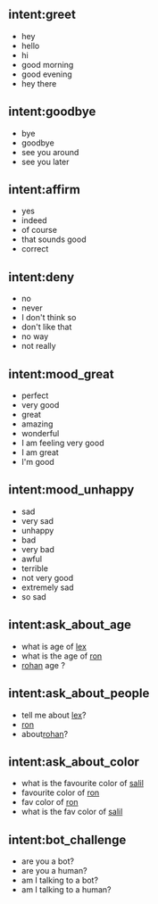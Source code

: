 ## intent:greet

- hey
- hello
- hi
- good morning
- good evening
- hey there

## intent:goodbye

- bye
- goodbye
- see you around
- see you later

## intent:affirm

- yes
- indeed
- of course
- that sounds good
- correct

## intent:deny

- no
- never
- I don't think so
- don't like that
- no way
- not really

## intent:mood_great

- perfect
- very good
- great
- amazing
- wonderful
- I am feeling very good
- I am great
- I'm good

## intent:mood_unhappy

- sad
- very sad
- unhappy
- bad
- very bad
- awful
- terrible
- not very good
- extremely sad
- so sad

## intent:ask_about_age

- what is age of [lex](name)
- what is the age of [ron](name)
- [rohan](name) age ?

## intent:ask_about_people

- tell me about [lex](name)?
- [ron](name)
- about[rohan](name)?

## intent:ask_about_color

- what is the favourite color of [salil](name)
- favourite color of [ron](name)
- fav color of [ron](name)
- what is the fav color of [salil](name)

## intent:bot_challenge

- are you a bot?
- are you a human?
- am I talking to a bot?
- am I talking to a human?
